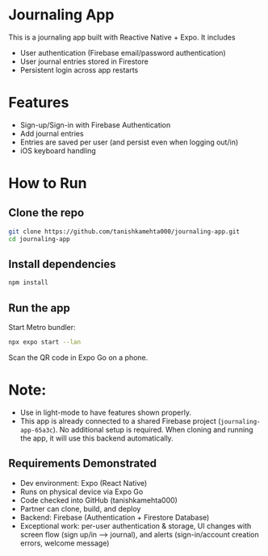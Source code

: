# Journaling App

This is a journaling app built with Reactive Native + Expo. It includes
- User authentication (Firebase email/password authentication)
- User journal entries stored in Firestore
- Persistent login across app restarts

# Features
- Sign-up/Sign-in with Firebase Authentication
- Add journal entries
- Entries are saved per user (and persist even when logging out/in)
- iOS keyboard handling


# How to Run

## Clone the repo
```bash
git clone https://github.com/tanishkamehta000/journaling-app.git
cd journaling-app
```

## Install dependencies
```bash
npm install
```

## Run the app
Start Metro bundler:
```bash
npx expo start --lan
```

Scan the QR code in Expo Go on a phone.

# Note:
- Use in light-mode to have features shown properly.
- This app is already connected to a shared Firebase project (`journaling-app-65a3c`). No additional setup is required. When cloning and running the app, it will use this backend automatically.


## Requirements Demonstrated

- Dev environment: Expo (React Native)
- Runs on physical device via Expo Go
- Code checked into GitHub (tanishkamehta000)
- Partner can clone, build, and deploy
- Backend: Firebase (Authentication + Firestore Database)
- Exceptional work: per-user authentication & storage, UI changes with screen flow (sign up/in --> journal), and alerts (sign-in/account creation errors, welcome message)
